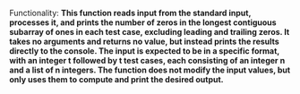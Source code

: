 Functionality: **This function reads input from the standard input, processes it, and prints the number of zeros in the longest contiguous subarray of ones in each test case, excluding leading and trailing zeros. It takes no arguments and returns no value, but instead prints the results directly to the console. The input is expected to be in a specific format, with an integer t followed by t test cases, each consisting of an integer n and a list of n integers. The function does not modify the input values, but only uses them to compute and print the desired output.**